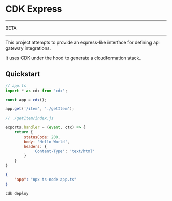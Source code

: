 # CDK Express

******
BETA
******

This project attempts to provide an express-like interface for defining api gateway integrations.

It uses CDK under the hood to generate a cloudformation stack..

## Quickstart

```typescript
// app.ts
import * as cdx from 'cdx';

const app = cdx();

app.get('/item', './getItem');
```

```js
// ./getItem/index.js

exports.handler = (event, ctx) => {
    return {
        statusCode: 200,
        body: 'Hello World',
        headers: {
            'Content-Type': 'text/html'
        }
    }
}
```

```json
{
    "app": "npx ts-node app.ts"
}
```

```bash
cdk deploy
```

